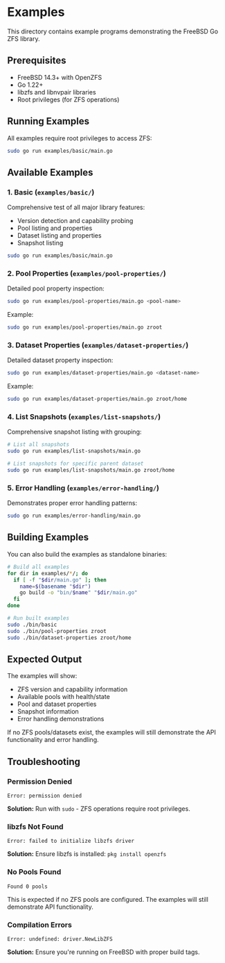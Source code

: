 # Examples

This directory contains example programs demonstrating the FreeBSD Go ZFS library.

## Prerequisites

- FreeBSD 14.3+ with OpenZFS
- Go 1.22+
- libzfs and libnvpair libraries
- Root privileges (for ZFS operations)

## Running Examples

All examples require root privileges to access ZFS:

```bash
sudo go run examples/basic/main.go
```

## Available Examples

### 1. Basic (`examples/basic/`)

Comprehensive test of all major library features:

- Version detection and capability probing
- Pool listing and properties
- Dataset listing and properties
- Snapshot listing

```bash
sudo go run examples/basic/main.go
```

### 2. Pool Properties (`examples/pool-properties/`)

Detailed pool property inspection:

```bash
sudo go run examples/pool-properties/main.go <pool-name>
```

Example:

```bash
sudo go run examples/pool-properties/main.go zroot
```

### 3. Dataset Properties (`examples/dataset-properties/`)

Detailed dataset property inspection:

```bash
sudo go run examples/dataset-properties/main.go <dataset-name>
```

Example:

```bash
sudo go run examples/dataset-properties/main.go zroot/home
```

### 4. List Snapshots (`examples/list-snapshots/`)

Comprehensive snapshot listing with grouping:

```bash
# List all snapshots
sudo go run examples/list-snapshots/main.go

# List snapshots for specific parent dataset
sudo go run examples/list-snapshots/main.go zroot/home
```

### 5. Error Handling (`examples/error-handling/`)

Demonstrates proper error handling patterns:

```bash
sudo go run examples/error-handling/main.go
```

## Building Examples

You can also build the examples as standalone binaries:

```bash
# Build all examples
for dir in examples/*/; do
  if [ -f "$dir/main.go" ]; then
    name=$(basename "$dir")
    go build -o "bin/$name" "$dir/main.go"
  fi
done

# Run built examples
sudo ./bin/basic
sudo ./bin/pool-properties zroot
sudo ./bin/dataset-properties zroot/home
```

## Expected Output

The examples will show:

- ZFS version and capability information
- Available pools with health/state
- Pool and dataset properties
- Snapshot information
- Error handling demonstrations

If no ZFS pools/datasets exist, the examples will still demonstrate the API functionality and error handling.

## Troubleshooting

### Permission Denied

```
Error: permission denied
```

**Solution:** Run with `sudo` - ZFS operations require root privileges.

### libzfs Not Found

```
Error: failed to initialize libzfs driver
```

**Solution:** Ensure libzfs is installed: `pkg install openzfs`

### No Pools Found

```
Found 0 pools
```

This is expected if no ZFS pools are configured. The examples will still demonstrate API functionality.

### Compilation Errors

```
Error: undefined: driver.NewLibZFS
```

**Solution:** Ensure you're running on FreeBSD with proper build tags.
